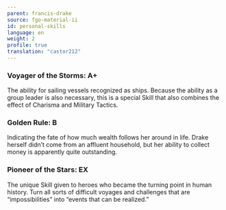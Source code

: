 ```yaml
---
parent: francis-drake
source: fgo-material-ii
id: personal-skills
language: en
weight: 2
profile: true
translation: "castor212"
---
```


### Voyager of the Storms: A+

The ability for sailing vessels recognized as ships.
Because the ability as a group leader is also necessary, this is a special Skill that also combines the effect of Charisma and Military Tactics.

### Golden Rule: B

Indicating the fate of how much wealth follows her around in life.
Drake herself didn’t come from an affluent household, but her ability to collect money is apparently quite outstanding.

### Pioneer of the Stars: EX

The unique Skill given to heroes who became the turning point in human history.
Turn all sorts of difficult voyages and challenges that are “impossibilities” into “events that can be realized.”
